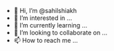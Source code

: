 - 👋 Hi, I’m @sahilshiakh
- 👀 I’m interested in ...
- 🌱 I’m currently learning ...
- 💞️ I’m looking to collaborate on ...
- 📫 How to reach me ...

<!---
sahilshiakh/sahilshiakh is a ✨ special ✨ repository because its `README.md` (this file) appears on your GitHub profile.
You can click the Preview link to take a look at your changes.
--->
